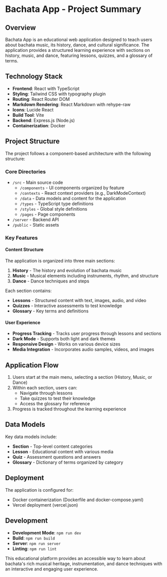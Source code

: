 # Bachata App - Project Summary

## Overview
Bachata App is an educational web application designed to teach users about bachata music, its history, dance, and cultural significance. The application provides a structured learning experience with sections on history, music, and dance, featuring lessons, quizzes, and a glossary of terms.

## Technology Stack
- **Frontend**: React with TypeScript
- **Styling**: Tailwind CSS with typography plugin
- **Routing**: React Router DOM
- **Markdown Rendering**: React Markdown with rehype-raw
- **Icons**: Lucide React
- **Build Tool**: Vite
- **Backend**: Express.js (Node.js)
- **Containerization**: Docker

## Project Structure
The project follows a component-based architecture with the following structure:

### Core Directories
- `/src` - Main source code
  - `/components` - UI components organized by feature
  - `/contexts` - React context providers (e.g., DarkModeContext)
  - `/data` - Data models and content for the application
  - `/types` - TypeScript type definitions
  - `/styles` - Global style definitions
  - `/pages` - Page components
- `/server` - Backend API
- `/public` - Static assets

### Key Features

#### Content Structure
The application is organized into three main sections:
1. **History** - The history and evolution of bachata music
2. **Music** - Musical elements including instruments, rhythm, and structure
3. **Dance** - Dance techniques and steps

Each section contains:
- **Lessons** - Structured content with text, images, audio, and video
- **Quizzes** - Interactive assessments to test knowledge
- **Glossary** - Key terms and definitions

#### User Experience
- **Progress Tracking** - Tracks user progress through lessons and sections
- **Dark Mode** - Supports both light and dark themes
- **Responsive Design** - Works on various device sizes
- **Media Integration** - Incorporates audio samples, videos, and images

## Application Flow
1. Users start at the main menu, selecting a section (History, Music, or Dance)
2. Within each section, users can:
   - Navigate through lessons
   - Take quizzes to test their knowledge
   - Access the glossary for reference
3. Progress is tracked throughout the learning experience

## Data Models
Key data models include:
- **Section** - Top-level content categories
- **Lesson** - Educational content with various media
- **Quiz** - Assessment questions and answers
- **Glossary** - Dictionary of terms organized by category

## Deployment
The application is configured for:
- Docker containerization (Dockerfile and docker-compose.yaml)
- Vercel deployment (vercel.json)

## Development
- **Development Mode**: `npm run dev`
- **Build**: `npm run build`
- **Server**: `npm run server`
- **Linting**: `npm run lint`

This educational platform provides an accessible way to learn about bachata's rich musical heritage, instrumentation, and dance techniques with an interactive and engaging user experience.
